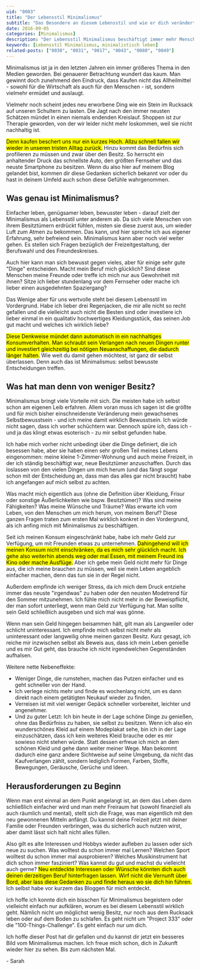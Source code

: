 ```yaml
---
uid: "0003"
title: "Der Lebensstil Minimalismus"
subtitle: "Das Besondere an diesem Lebensstil und wie er dich verändert"
date: 2016-09-05
categories: [Minimalismus]
description: "Der Lebensstil Minimalismus beschäftigt immer mehr Menschen. Aber was genau steckt dahinter und auf welche Bereiche des Lebens wirkt er sich aus?"
keywords: [Lebensstil Minimalismus, minimalistisch leben]
related-posts: ["0030", "0031", "0017", "0043", "0080", "0049"]
---
```

Minimalismus ist ja in den letzten Jahren ein immer größeres Thema in den Medien geworden. Bei genauerer Betrachtung wundert das kaum. Man gewinnt doch zunehmend den Eindruck, dass Kaufen nicht das Allheilmittel - sowohl für die Wirtschaft als auch für den Menschen - ist, sondern vielmehr ermüdet und auslaugt.

Vielmehr noch scheint jedes neu erworbene Ding wie ein Stein im Rucksack auf unseren Schultern zu lasten. Die Jagt nach den immer neusten Schätzen mündet in einen niemals endenden Kreislauf. Shoppen ist zur Therapie geworden, von der wir leider nicht mehr loskommen, weil sie nicht nachhaltig ist.

<mark>Denn kaufen beschert uns nur ein kurzes Hoch. Allzu schnell fallen wir wieder in unseren tristen Alltag zurück.</mark> Hinzu kommt das Bedürfnis sich profilieren zu müssen und zwar über den Besitz. So herrscht ein anhaltender Druck das schnellste Auto, den größten Fernseher und das neuste Smartphone zu besitzen. Wenn du also hier auf meinem Blog gelandet bist, kommen dir diese Gedanken sicherlich bekannt vor oder du hast in deinem Umfeld auch schon diese Gefühle wahrgenommen.

## Was genau ist Minimalismus?
Einfacher leben, genügsamer leben, bewusster leben - darauf zielt der Minimalismus als Lebensstil unter anderem ab. Da sich viele Menschen von ihrem Besitztümern erdrückt fühlen, misten sie diese zuerst aus, um wieder Luft zum Atmen zu bekommen. Das kann, und hier spreche ich aus eigener Erfahrung, sehr befreiend sein. Minimalismus kann aber noch viel weiter gehen. Es stellen sich Fragen bezüglich der Freizeitgestaltung, der Berufswahl und des Freundeskreises.

Auch hier kann man sich bewusst gegen vieles, aber für einige sehr gute "Dinge" entscheiden. Macht mein Beruf mich glücklich? Sind diese Menschen meine Freunde oder treffe ich mich nur aus Gewohnheit mit ihnen? Sitze ich lieber stundenlang vor dem Fernseher oder mache ich lieber einen ausgedehnten Spaziergang?

Das Wenige aber für uns wertvolle steht bei diesem Lebensstil im Vordergrund. Habe ich lieber drei Regenjacken, die mir alle nicht so recht gefallen und die vielleicht auch nicht die Besten sind oder investiere ich lieber einmal in ein qualitativ hochwertiges Kleidungsstück, das seinen Job gut macht und welches ich wirklich liebe?

<mark>Diese Denkweise mündet dann automatisch in ein nachhaltiges Konsumverhalten. Man schraubt sein Verlangen nach neuen Dingen runter und investiert gleichzeitig bei nötigen Neuanschaffungen, die dadurch länger halten.</mark> Wie weit du damit gehen möchtest, ist ganz dir selbst überlassen. Denn auch das ist Minimalismus: selbst bewusste Entscheidungen treffen.

## Was hat man denn von weniger Besitz?
Minimalismus bringt viele Vorteile mit sich. Die meisten habe ich selbst schon am eigenen Leib erfahren. Allem voran muss ich sagen ist die größte und für mich bisher einschneidenste Veränderung mein gewachsenes Selbstbewusstsein - und ich meine damit wirklich Bewusstsein. Ich würde nicht sagen, dass ich vorher schüchtern war. Dennoch spüre ich, dass ich - und ja das klingt etwas esoterisch - zu mir selbst gefunden habe.

Ich habe mich vorher nicht unbedingt über die Dinge definiert, die ich besessen habe, aber sie haben einen sehr großen Teil meines Lebens eingenommen: meine kleine 1-Zimmer-Wohnung und auch meine Freizeit, in der ich ständig beschäftigt war, neue Besitztümer anzuschaffen. Durch das loslassen von den vielen Dingen um mich herum (und das fängt sogar schon mit der Entscheidung an, dass man das alles gar nicht braucht) habe ich angefangen auf mich selbst zu achten.

Was macht mich eigentlich aus (ohne die Definition über Kleidung, Frisur oder sonstige Äußerlichkeiten wie bspw. Besitztümer)? Was sind meine Fähigkeiten? Was meine Wünsche und Träume? Was erwarte ich vom Leben, von den Menschen um mich herum, von meinem Beruf? Diese ganzen Fragen traten zum ersten Mal wirklich konkret in den Vordergrund, als ich anfing mich mit Minimalismus zu beschäftigen.

Seit ich meinen Konsum eingeschränkt habe, habe ich mehr Geld zur Verfügung, um mit Freunden etwas zu unternehmen. <mark>Dahingehend will ich meinen Konsum nicht einschränken, da es mich sehr glücklich macht. Ich gehe also weiterhin abends weg oder mal Essen, mit meinem Freund ins Kino oder mache Ausflüge.</mark> Aber ich gebe mein Geld nicht mehr für Dinge aus, die ich meine brauchen zu müssen, weil sie mein Leben angeblich einfacher machen, denn das tun sie in der Regel nicht.

Außerdem empfinde ich weniger Stress, da ich mich dem Druck entziehe immer das neuste "irgendwas" zu haben oder den neusten Modetrend für den Sommer mitzunehmen. Ich fühle mich nicht mehr in der Beweispflicht, der man sofort unterliegt, wenn man Geld zur Verfügung hat. Man sollte sein Geld schließlich ausgeben und sich mal was gönne.

Wenn man sein Geld hingegen beisammen hält, gilt man als Langweiler oder schlicht uninteressant. Ich empfinde mich selbst nicht mehr als uninteressant oder langweilig ohne meinen ganzen Besitz. Kurz gesagt, ich reiche mir inzwischen selbst als Beweis aus, dass ich mein Leben genieße und es mir Gut geht, das brauche ich nicht irgendwelchen Gegenständen aufhalsen.

Weitere nette Nebeneffekte:

  * Weniger Dinge, die rumstehen, machen das Putzen einfacher und es geht schneller von der Hand.
  * Ich verlege nichts mehr und finde es wochenlang nicht, um es dann direkt nach einem getätigten Neukauf wieder zu finden.
  * Verreisen ist mit viel weniger Gepäck schneller vorbereitet, leichter und angenehmer.
  * Und zu guter Letzt: Ich bin heute in der Lage schöne Dinge zu genießen, ohne das Bedürfniss zu haben, sie selbst zu besitzen. Wenn ich also ein wunderschönes Kleid auf einem Modeplakat sehe, bin ich in der Lage einzuschätzen, dass ich kein weiteres Kleid brauche oder es mir sowieso nicht stehen würde. Statt dessen erfreue ich mich an dem schönen Kleid und gehe dann weiter meiner Wege. Man bekommt dadurch eine ganz andere Sichtweise auf seine Umgebung, da nicht das Kaufverlangen zählt, sondern lediglich Formen, Farben, Stoffe, Bewegungen, Geräusche, Gerüche und Ideen.

## Heraus&shy;forderungen zu Beginn
Wenn man erst einmal an dem Punkt angelangt ist, an dem das Leben dann schließlich einfacher wird und man mehr Freiraum hat (sowohl finanziell als auch räumlich und mental), stellt sich die Frage, was man eigentlich mit den neu gewonnenen Mitteln anfängt. Du kannst deine Freizeit jetzt mit deiner Familie oder Freunden verbringen, was du sicherlich auch nutzen wirst, aber damit lässt sich halt nicht alles füllen.

Also gilt es alte Interessen und Hobbys wieder aufleben zu lassen oder sich neue zu suchen. Was wolltest du schon immer mal Lernen? Welchen Sport wolltest du schon immer mal ausprobieren? Welches Musikinstrument hat dich schon immer fasziniert? Was kannst du gut und machst du vielleicht auch gerne? <mark>Neu entdeckte Interessen oder Wünsche könnten dich auch deinen derzeitigen Beruf hinterfragen lassen. Wirf nicht die Vernunft über Bord, aber lass diese Gedanken zu und finde heraus wo sie dich hin führen.</mark> Ich selbst habe vor kurzem das Bloggen für mich entdeckt.

Ich hoffe ich konnte dich ein bisschen für Minimalismus begeistern oder vielleicht einfach nur aufklären, worum es bei diesem Lebensstil wirklich geht. Nämlich nicht um möglichst wenig Besitz, nur noch aus dem Rucksack leben oder auf dem Boden zu schlafen. Es geht nicht um "Project 333" oder die "100-Things-Challenge". Es geht einfach nur um dich.

Ich hoffe dieser Post hat dir gefallen und du kannst dir jetzt ein besseres Bild vom Minimalismus machen. Ich freue mich schon, dich in Zukunft wieder hier zu sehen. Bis zum nächsten Mal.

\- Sarah
